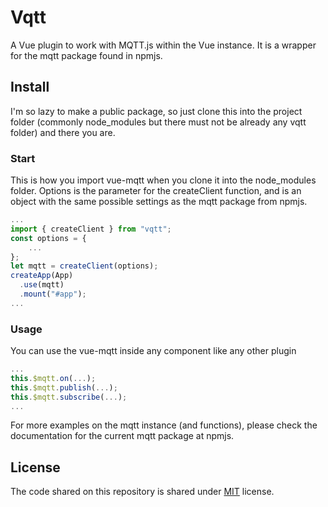 # Vqtt
A Vue plugin to work with MQTT.js within the Vue instance. It is a wrapper for the mqtt package found in npmjs.
## Install
I'm so lazy to make a public package, so just clone this into the project folder (commonly node_modules but there must not be already any vqtt folder) and there you are.
### Start
This is how you import vue-mqtt when you clone it into the node_modules folder. Options is the parameter for the createClient function, and is an object with the same possible settings as the mqtt package from npmjs.
```javascript
...
import { createClient } from "vqtt";
const options = {
    ...
};
let mqtt = createClient(options);
createApp(App)
  .use(mqtt)
  .mount("#app");
...
```
### Usage
You can use the vue-mqtt inside any component like any other plugin
```javascript
...
this.$mqtt.on(...);
this.$mqtt.publish(...);
this.$mqtt.subscribe(...);
...
```
For more examples on the mqtt instance (and functions), please check the documentation for the current mqtt package at npmjs.
## License
The code shared on this repository is shared under [MIT](https://opensource.org/licenses/MIT) license.
